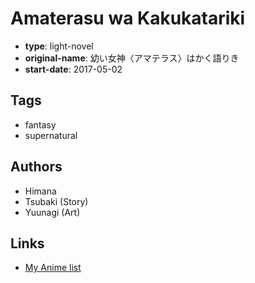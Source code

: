 # Amaterasu wa Kakukatariki

-   **type**: light-novel
-   **original-name**: 幼い女神〈アマテラス〉はかく語りき
-   **start-date**: 2017-05-02

## Tags

-   fantasy
-   supernatural

## Authors

-   Himana
-   Tsubaki (Story)
-   Yuunagi (Art)

## Links

-   [My Anime list](https://myanimelist.net/manga/106414/Amaterasu_wa_Kakukatariki)
